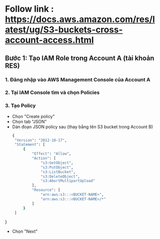 # Follow link : https://docs.aws.amazon.com/res/latest/ug/S3-buckets-cross-account-access.html
## Bước 1: Tạo IAM Role trong Account A (tài khoản RES)
### 1. Đăng nhập vào AWS Management Console của Account A
### 2. Tại IAM Console tìm và chọn Policies
### 3. Tạo Policy 
- Chọn "Create policy"
- Chọn tab "JSON"
- Dán đoạn JSON policy sau (thay <BUCKET-NAME> bằng tên S3 bucket trong Account B)
   ```sh
  {
    "Version": "2012-10-17",
    "Statement": [
        {
            "Effect": "Allow",
            "Action": [
                "s3:GetObject",
                "s3:PutObject",
                "s3:ListBucket",
                "s3:DeleteObject",
                "s3:AbortMultipartUpload"
            ],
            "Resource": [
                "arn:aws:s3:::<BUCKET-NAME>",
                "arn:aws:s3:::<BUCKET-NAME>/*"
            ]
        }
    ]
}
- Chọn "Next"
